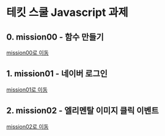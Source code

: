 # 테킷 스쿨 Javascript 과제

## 0. mission00 - 함수 만들기

[mission00로 이동](mission00/Misson-0.js)

## 1. mission01 - 네이버 로그인

[mission01로 이동](./mission01/naver_login/README.md)

## 2. mission02 - 엘리멘탈 이미지 클릭 이벤트
[mission02로 이동](./mission02/README.md)
